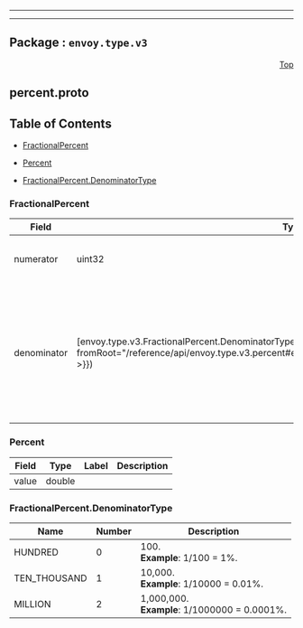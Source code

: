 
---

---

## Package : `envoy.type.v3`



<a name="top"></a>

<a name="API Reference for percent.proto"></a>
<p align="right"><a href="#top">Top</a></p>

## percent.proto


## Table of Contents
  - [FractionalPercent](#envoy.type.v3.FractionalPercent)
  - [Percent](#envoy.type.v3.Percent)

  - [FractionalPercent.DenominatorType](#envoy.type.v3.FractionalPercent.DenominatorType)






<a name="envoy.type.v3.FractionalPercent"></a>

### FractionalPercent



| Field | Type | Label | Description |
| ----- | ---- | ----- | ----------- |
| numerator | uint32 |  | Specifies the numerator. Defaults to 0. |
  | denominator | [envoy.type.v3.FractionalPercent.DenominatorType]({{< versioned_link_path fromRoot="/reference/api/envoy.type.v3.percent#envoy.type.v3.FractionalPercent.DenominatorType" >}}) |  | Specifies the denominator. If the denominator specified is less than the numerator, the final fractional percentage is capped at 1 (100%). |
  





<a name="envoy.type.v3.Percent"></a>

### Percent



| Field | Type | Label | Description |
| ----- | ---- | ----- | ----------- |
| value | double |  |  |
  




 <!-- end messages -->


<a name="envoy.type.v3.FractionalPercent.DenominatorType"></a>

### FractionalPercent.DenominatorType


| Name | Number | Description |
| ---- | ------ | ----------- |
| HUNDRED | 0 | 100.<br>**Example**: 1/100 = 1%. |
| TEN_THOUSAND | 1 | 10,000.<br>**Example**: 1/10000 = 0.01%. |
| MILLION | 2 | 1,000,000.<br>**Example**: 1/1000000 = 0.0001%. |


 <!-- end enums -->

 <!-- end HasExtensions -->

 <!-- end services -->

